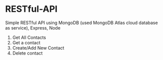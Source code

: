 # RESTful-API
Simple RESTful API using MongoDB (used MongoDB Atlas cloud database as service), Express, Node
1. Get All Contacts
2. Get a contact
3. Create/Add New Contact
4. Delete contact
